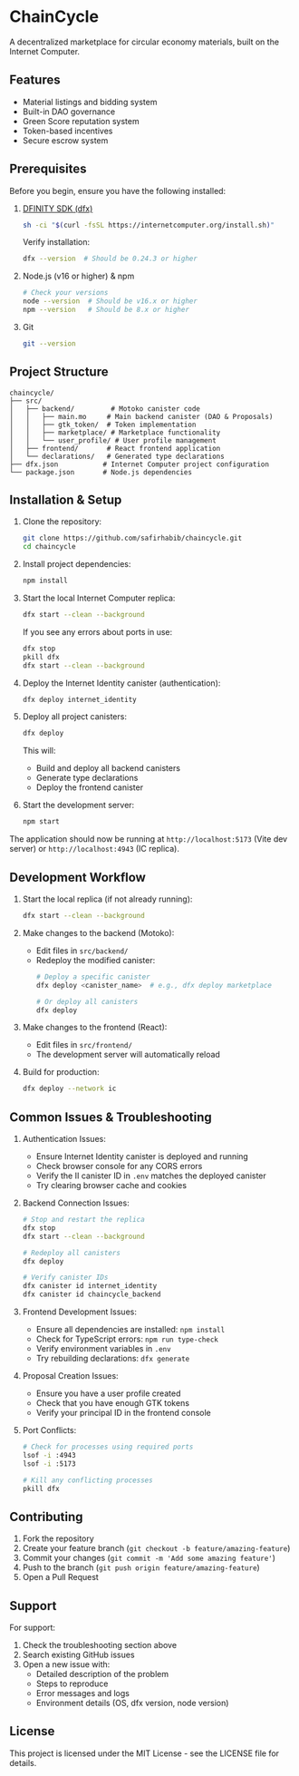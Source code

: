 # ChainCycle

A decentralized marketplace for circular economy materials, built on the Internet Computer.

## Features

- Material listings and bidding system
- Built-in DAO governance
- Green Score reputation system
- Token-based incentives
- Secure escrow system

## Prerequisites

Before you begin, ensure you have the following installed:

1. [DFINITY SDK (dfx)](https://sdk.dfinity.org/docs/quickstart/local-quickstart.html)
   ```bash
   sh -ci "$(curl -fsSL https://internetcomputer.org/install.sh)"
   ```
   Verify installation:
   ```bash
   dfx --version  # Should be 0.24.3 or higher
   ```

2. Node.js (v16 or higher) & npm
   ```bash
   # Check your versions
   node --version  # Should be v16.x or higher
   npm --version   # Should be 8.x or higher
   ```

3. Git
   ```bash
   git --version
   ```

## Project Structure

```
chaincycle/
├── src/
│   ├── backend/         # Motoko canister code
│   │   ├── main.mo     # Main backend canister (DAO & Proposals)
│   │   ├── gtk_token/  # Token implementation
│   │   ├── marketplace/ # Marketplace functionality
│   │   └── user_profile/ # User profile management
│   ├── frontend/       # React frontend application
│   └── declarations/   # Generated type declarations
├── dfx.json           # Internet Computer project configuration
└── package.json       # Node.js dependencies
```

## Installation & Setup

1. Clone the repository:
   ```bash
   git clone https://github.com/safirhabib/chaincycle.git
   cd chaincycle
   ```

2. Install project dependencies:
   ```bash
   npm install
   ```

3. Start the local Internet Computer replica:
   ```bash
   dfx start --clean --background
   ```
   If you see any errors about ports in use:
   ```bash
   dfx stop
   pkill dfx
   dfx start --clean --background
   ```

4. Deploy the Internet Identity canister (authentication):
   ```bash
   dfx deploy internet_identity
   ```

5. Deploy all project canisters:
   ```bash
   dfx deploy
   ```
   This will:
   - Build and deploy all backend canisters
   - Generate type declarations
   - Deploy the frontend canister

6. Start the development server:
   ```bash
   npm start
   ```

The application should now be running at `http://localhost:5173` (Vite dev server) or `http://localhost:4943` (IC replica).

## Development Workflow

1. Start the local replica (if not already running):
   ```bash
   dfx start --clean --background
   ```

2. Make changes to the backend (Motoko):
   - Edit files in `src/backend/`
   - Redeploy the modified canister:
     ```bash
     # Deploy a specific canister
     dfx deploy <canister_name>  # e.g., dfx deploy marketplace
     
     # Or deploy all canisters
     dfx deploy
     ```

3. Make changes to the frontend (React):
   - Edit files in `src/frontend/`
   - The development server will automatically reload

4. Build for production:
   ```bash
   dfx deploy --network ic
   ```

## Common Issues & Troubleshooting

1. Authentication Issues:
   - Ensure Internet Identity canister is deployed and running
   - Check browser console for any CORS errors
   - Verify the II canister ID in `.env` matches the deployed canister
   - Try clearing browser cache and cookies

2. Backend Connection Issues:
   ```bash
   # Stop and restart the replica
   dfx stop
   dfx start --clean --background
   
   # Redeploy all canisters
   dfx deploy
   
   # Verify canister IDs
   dfx canister id internet_identity
   dfx canister id chaincycle_backend
   ```
   
3. Frontend Development Issues:
   - Ensure all dependencies are installed: `npm install`
   - Check for TypeScript errors: `npm run type-check`
   - Verify environment variables in `.env`
   - Try rebuilding declarations: `dfx generate`

4. Proposal Creation Issues:
   - Ensure you have a user profile created
   - Check that you have enough GTK tokens
   - Verify your principal ID in the frontend console

5. Port Conflicts:
   ```bash
   # Check for processes using required ports
   lsof -i :4943
   lsof -i :5173
   
   # Kill any conflicting processes
   pkill dfx
   ```

## Contributing

1. Fork the repository
2. Create your feature branch (`git checkout -b feature/amazing-feature`)
3. Commit your changes (`git commit -m 'Add some amazing feature'`)
4. Push to the branch (`git push origin feature/amazing-feature`)
5. Open a Pull Request

## Support

For support:
1. Check the troubleshooting section above
2. Search existing GitHub issues
3. Open a new issue with:
   - Detailed description of the problem
   - Steps to reproduce
   - Error messages and logs
   - Environment details (OS, dfx version, node version)

## License

This project is licensed under the MIT License - see the LICENSE file for details.
